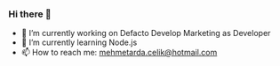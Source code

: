 ### Hi there 👋

- 🔭 I’m currently working on Defacto Develop Marketing as Developer
- 🌱 I’m currently learning Node.js
- 📫 How to reach me: mehmetarda.celik@hotmail.com

